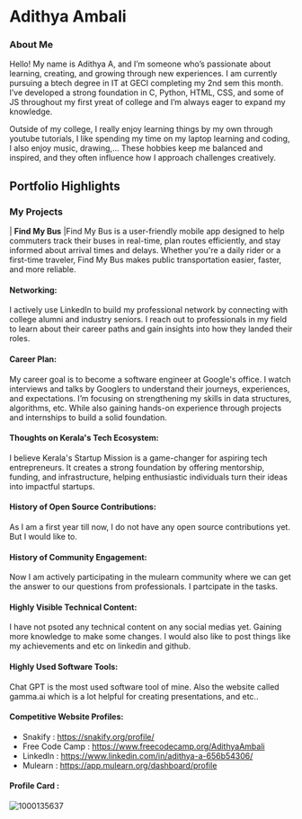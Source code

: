 # Adithya Ambali

### About Me
Hello! My name is Adithya A, and I’m someone who’s passionate about learning, creating, and growing through new experiences. I am currently pursuing a btech degree in IT at GECI completing my 2nd sem this month. I’ve developed a strong foundation in C, Python, HTML, CSS, and some of JS throughout my first yreat of college and I’m always eager to expand my knowledge.

Outside of my college, I really enjoy learning things by my own through youtube tutorials, I like spending my time on my laptop learning and coding, I also enjoy music, drawing,... These hobbies keep me balanced and inspired, and they often influence how I approach challenges creatively.

## Portfolio Highlights

### My Projects

| **Find My Bus**  |Find My Bus is a user-friendly mobile app designed to help commuters track their buses in real-time, plan routes efficiently, and stay informed about arrival times and delays. Whether you're a daily rider or a first-time traveler, Find My Bus makes public transportation easier, faster, and more reliable.                                          

#### Networking:

I actively use LinkedIn to build my professional network by connecting with college alumni and industry seniors. I reach out to professionals in my field to learn about their career paths and gain insights into how they landed their roles.

#### Career Plan:

My career goal is to become a software engineer at Google's office. I watch interviews and talks by Googlers to understand their journeys, experiences, and expectations. I’m focusing on strengthening my skills in data structures, algorithms, etc. While also gaining hands-on experience through projects and internships to build a solid foundation.

#### Thoughts on Kerala's Tech Ecosystem:

I believe Kerala's Startup Mission is a game-changer for aspiring tech entrepreneurs. It creates a strong foundation by offering mentorship, funding, and infrastructure, helping enthusiastic individuals turn their ideas into impactful startups. 

#### History of Open Source Contributions:

As I am a first year till now, I do not have any open source contributions yet. But I would like to.

#### History of Community Engagement:

Now I am actively participating in the mulearn community where we can get the answer to our questions from professionals. I partcipate in the tasks.

#### Highly Visible Technical Content:

I have not psoted any technical content on any social medias yet. Gaining more knowledge to make some changes. I would also like to post things like my achievements and etc on linkedin and github.

#### Highly Used Software Tools:

Chat GPT is the most used software tool of mine. Also the website called gamma.ai which is a lot helpful for creating presentations, and etc..

#### Competitive Website Profiles:

- Snakify : https://snakify.org/profile/
- Free Code Camp : https://www.freecodecamp.org/AdithyaAmbali
- LinkedIn : https://www.linkedin.com/in/adithya-a-656b54306/
- Mulearn : https://app.mulearn.org/dashboard/profile

#### Profile Card :
![1000135637](https://github.com/user-attachments/assets/30a225da-213f-402e-bcf6-d2b066a6455e)

